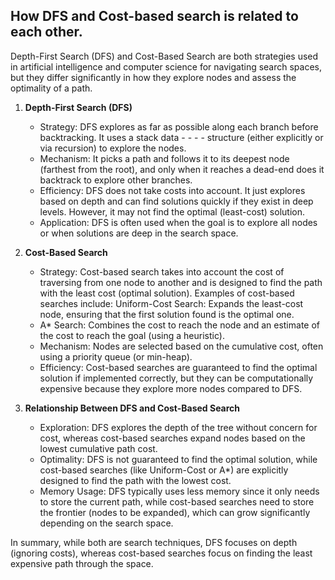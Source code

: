 ## How DFS and Cost-based search is related to each other.

Depth-First Search (DFS) and Cost-Based Search are both strategies used in artificial intelligence and computer science for navigating search spaces, but they differ significantly in how they explore nodes and assess the optimality of a path.

1. **Depth-First Search (DFS)**
    - Strategy: DFS explores as far as possible along each branch before backtracking. It uses a stack data - - - - structure (either explicitly or via recursion) to explore the nodes.
    - Mechanism: It picks a path and follows it to its deepest node (farthest from the root), and only when it      reaches a dead-end does it backtrack to explore other branches.
    - Efficiency: DFS does not take costs into account. It just explores based on depth and can find solutions quickly if they exist in deep levels. However, it may not find the optimal (least-cost) solution.
    - Application: DFS is often used when the goal is to explore all nodes or when solutions are deep in the search space.

2. **Cost-Based Search**
    - Strategy: Cost-based search takes into account the cost of traversing from one node to another and is designed to find the path with the least cost (optimal solution). Examples of cost-based searches include:
    Uniform-Cost Search: Expands the least-cost node, ensuring that the first solution found is the optimal one.
    - A* Search: Combines the cost to reach the node and an estimate of the cost to reach the goal (using a heuristic).
    - Mechanism: Nodes are selected based on the cumulative cost, often using a priority queue (or min-heap).
    - Efficiency: Cost-based searches are guaranteed to find the optimal solution if implemented correctly, but they can be computationally expensive because they explore more nodes compared to DFS.

3. **Relationship Between DFS and Cost-Based Search**
    - Exploration: DFS explores the depth of the tree without concern for cost, whereas cost-based searches expand nodes based on the lowest cumulative path cost.
    - Optimality: DFS is not guaranteed to find the optimal solution, while cost-based searches (like Uniform-Cost or A*) are explicitly designed to find the path with the lowest cost.
    - Memory Usage: DFS typically uses less memory since it only needs to store the current path, while cost-based searches need to store the frontier (nodes to be expanded), which can grow significantly depending on the search space.

In summary, while both are search techniques, DFS focuses on depth (ignoring costs), whereas cost-based searches focus on finding the least expensive path through the space.